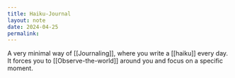 ```yaml
---
title: Haiku-Journal
layout: note
date: 2024-04-25
permalink:
---
```


A very minimal way of [[Journaling]], where you write a [[haiku]] every day. It forces you to [[Observe-the-world]] around you and focus on a specific moment.
